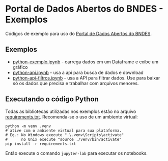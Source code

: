 # Portal de Dados Abertos do BNDES - Exemplos

Códigos de exemplo para uso do [Portal de Dados Abertos do BNDES](https://dadosabertos.bndes.gov.br).

## Exemplos

- [python-exemplo.ipynb](python-exemplo.ipynb) - carrega dados em um Dataframe e exibe um gráfico
- [python-api.ipynb](python-api.ipynb) - usa a api para busca de dados e download
- [python-api-filtros.ipynb](python-api-python-api-filtros.ipynb) - usa a API para filtrar dados. Use para baixar só os dados que precisa e trabalhar com arquivos menores. 

## Executando o código Python 

Todas as bibliotecas utilizadas nos exemplos estão no arquivo [requirements.txt](requirements.txt). Recomenda-se o uso de um ambiente virtual: 
```
python -m venv .venv
# ative com o ambiente virtual para sua plataforma. 
# Eg.: No Windows execute ".\.venv\Scripts\activate"
#      no Unix execute "source ./venv/bin/activate"
pip install -r requirements.txt
```

Então execute o comando `jupyter-lab` para executar os notebooks.
